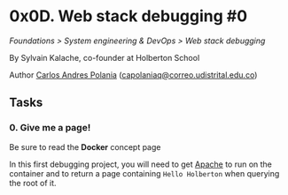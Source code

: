 # 0x0D. Web stack debugging #0

_Foundations > System engineering & DevOps > Web stack debugging_

By Sylvain Kalache, co-founder at Holberton School

Author [Carlos Andres Polania](https://twitter.com/timberdev) (capolaniaq@correo.udistrital.edu.co)

## Tasks

### 0. Give me a page!

Be sure to read the  **Docker**  concept page

In this first debugging project, you will need to get  [Apache](https://intranet.hbtn.io/rltoken/B4vOap4dPNKxdZzBbepK7Q "Apache")  to run on the container and to return a page containing  `Hello Holberton`  when querying the root of it.